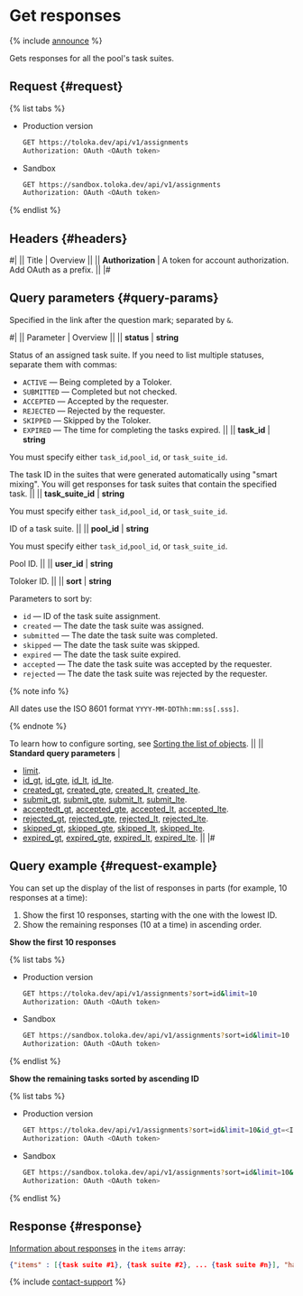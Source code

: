 # Get responses

{% include [announce](../_includes/announce.md) %}

Gets responses for all the pool's task suites.

## Request {#request}

{% list tabs %}

- Production version

    ```bash
    GET https://toloka.dev/api/v1/assignments
    Authorization: OAuth <OAuth token>
    ```

- Sandbox

    ```bash
    GET https://sandbox.toloka.dev/api/v1/assignments
    Authorization: OAuth <OAuth token>
    ```

{% endlist %}

## Headers {#headers}

#|
|| Title | Overview ||
|| **Authorization** | A token for account authorization. Add OAuth as a prefix. ||
|#

## Query parameters {#query-params}

Specified in the link after the question mark; separated by `&`.

#|
|| Parameter | Overview ||
|| **status** | **string**

Status of an assigned task suite. If you need to list multiple statuses, separate them with commas:

- `ACTIVE` — Being completed by a Toloker.
- `SUBMITTED` — Completed but not checked.
- `ACCEPTED` — Accepted by the requester.
- `REJECTED` — Rejected by the requester.
- `SKIPPED` — Skipped by the Toloker.
- `EXPIRED` — The time for completing the tasks expired. ||
|| **task_id** | **string**

You must specify either `task_id`,`pool_id`, or `task_suite_id`.

The task ID in the suites that were generated automatically using "smart mixing". You will get responses for task suites that contain the specified task. ||
|| **task_suite_id** | **string**

You must specify either `task_id`,`pool_id`, or `task_suite_id`.

ID of a task suite. ||
|| **pool_id** | **string**

You must specify either `task_id`,`pool_id`, or `task_suite_id`.

Pool ID. ||
|| **user_id** | **string**

Toloker ID. ||
|| **sort** | **string**

Parameters to sort by:

- `id` — ID of the task suite assignment.
- `created` — The date the task suite was assigned.
- `submitted` — The date the task suite was completed.
- `skipped` — The date the task suite was skipped.
- `expired` — The date the task suite expired.
- `accepted` — The date the task suite was accepted by the requester.
- `rejected` — The date the task suite was rejected by the requester.

{% note info %}

All dates use the ISO 8601 format `YYYY-MM-DDThh:mm:ss[.sss]`.

{% endnote %}

To learn how to configure sorting, see [Sorting the list of objects](sorting.md). ||
|| **Standard query parameters** |
* [limit](./standard-query-parameters.md#limit).
* [id_gt](./standard-query-parameters.md#id_gt), [id_gte](./standard-query-parameters.md#id_gte), [id_lt](./standard-query-parameters.md#id_lt), [id_lte](./standard-query-parameters.md#id_lte).
* [created_gt](./standard-query-parameters.md#created_gt), [created_gte](./standard-query-parameters.md#created_gte), [created_lt](./standard-query-parameters.md#created_lt), [created_lte](./standard-query-parameters.md#created_lte).
* [submit_gt](./standard-query-parameters.md#submit_gt), [submit_gte](./standard-query-parameters.md#submit_gte), [submit_lt](./standard-query-parameters.md#submit_lt), [submit_lte](./standard-query-parameters.md#submit_lte).
* [acceptedt_gt](./standard-query-parameters.md#accepted_gt), [accepted_gte](./standard-query-parameters.md#accepted_gte), [accepted_lt](./standard-query-parameters.md#accepted_lt), [accepted_lte](./standard-query-parameters.md#accepted_lte).
* [rejected_gt](./standard-query-parameters.md#rejected_gt), [rejected_gte](./standard-query-parameters.md#rejected_gte), [rejected_lt](./standard-query-parameters.md#rejected_lt), [rejected_lte](./standard-query-parameters.md#rejected_lte).
* [skipped_gt](./standard-query-parameters.md#skipped_gt), [skipped_gte](./standard-query-parameters.md#skipped_gte), [skipped_lt](./standard-query-parameters.md#skipped_lt), [skipped_lte](./standard-query-parameters.md#skipped_lte).
* [expired_gt](./standard-query-parameters.md#expired_gt), [expired_gte](./standard-query-parameters.md#expired_gte), [expired_lt](./standard-query-parameters.md#expired_lt), [expired_lte](./standard-query-parameters.md#expired_lte). ||
|#

## Query example {#request-example}

You can set up the display of the list of responses in parts (for example, 10 responses at a time):

1. Show the first 10 responses, starting with the one with the lowest ID.
1. Show the remaining responses (10 at a time) in ascending order.

**Show the first 10 responses**

{% list tabs %}

- Production version

    ```bash
    GET https://toloka.dev/api/v1/assignments?sort=id&limit=10
    Authorization: OAuth <OAuth token>
    ```

- Sandbox

    ```bash
    GET https://sandbox.toloka.dev/api/v1/assignments?sort=id&limit=10
    Authorization: OAuth <OAuth token>
    ```

{% endlist %}

**Show the remaining tasks sorted by ascending ID**

{% list tabs %}

- Production version

    ```bash
    GET https://toloka.dev/api/v1/assignments?sort=id&limit=10&id_gt=<ID of the last task suite from the previous response>
    Authorization: OAuth <OAuth token>
    ```

- Sandbox

    ```bash
    GET https://sandbox.toloka.dev/api/v1/assignments?sort=id&limit=10&id_gt=<ID of the last task suite from the previous response>
    Authorization: OAuth <OAuth token>
    ```

{% endlist %}

## Response {#response}

[Information about responses](get-assignment-id.md) in the `items` array:

```json
{"items" : [{task suite #1}, {task suite #2}, ... {task suite #n}], "has_more": true}
```

{% include [contact-support](../../guide/_includes/contact-support.md) %}